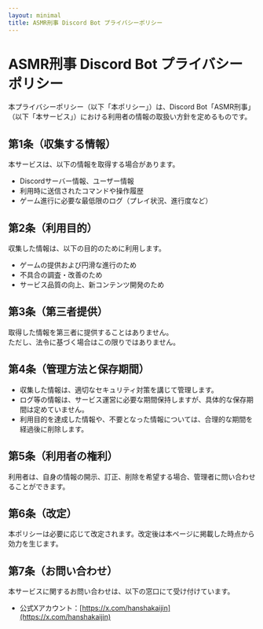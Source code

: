 ```yaml
---
layout: minimal
title: ASMR刑事 Discord Bot プライバシーポリシー
---
```

# ASMR刑事 Discord Bot プライバシーポリシー

本プライバシーポリシー（以下「本ポリシー」）は、Discord Bot「ASMR刑事」（以下「本サービス」）における利用者の情報の取扱い方針を定めるものです。

## 第1条（収集する情報）
本サービスは、以下の情報を取得する場合があります。
- Discordサーバー情報、ユーザー情報
- 利用時に送信されたコマンドや操作履歴  
- ゲーム進行に必要な最低限のログ（プレイ状況、進行度など）  

## 第2条（利用目的）
収集した情報は、以下の目的のために利用します。
- ゲームの提供および円滑な進行のため  
- 不具合の調査・改善のため  
- サービス品質の向上、新コンテンツ開発のため  

## 第3条（第三者提供）
取得した情報を第三者に提供することはありません。  
ただし、法令に基づく場合はこの限りではありません。  

## 第4条（管理方法と保存期間）
- 収集した情報は、適切なセキュリティ対策を講じて管理します。  
- ログ等の情報は、サービス運営に必要な期間保持しますが、具体的な保存期間は定めていません。  
- 利用目的を達成した情報や、不要となった情報については、合理的な期間を経過後に削除します。  

## 第5条（利用者の権利）
利用者は、自身の情報の開示、訂正、削除を希望する場合、管理者に問い合わせることができます。  

## 第6条（改定）
本ポリシーは必要に応じて改定されます。改定後は本ページに掲載した時点から効力を生じます。  

## 第7条（お問い合わせ）
本サービスに関するお問い合わせは、以下の窓口にて受け付けています。  
- 公式Xアカウント：[https://x.com/hanshakaijin](https://x.com/hanshakaijin)  

